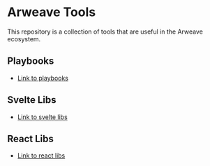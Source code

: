 # Arweave Tools

This repository is a collection of tools that are useful in the Arweave ecosystem.

## Playbooks

- [Link to playbooks](./playbook)

## Svelte Libs

- [Link to svelte libs](./packages/svelte)

## React Libs

- [Link to react libs](./packages/react)
